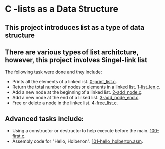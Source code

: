 # C -lists as a Data Structure
## This project introduces list as a type of data structure
## There are various types of list architcture, however, this project involves Singel-link list
The following task were done and they include:
* Prints all the elements of a linked list. [0-print_list.c](https://github.com/Yusuf-R/alx-low_level_programming/blob/main/0x12-singly_linked_lists/0-print_list.c).
* Return the total number of nodes or elements in a linked list. [1-list_len.c](https://github.com/Yusuf-R/alx-low_level_programming/blob/main/0x12-singly_linked_lists/1-list_len.c).
* Add a new node at the beginning of a linked list. [2-add_node.c](https://github.com/Yusuf-R/alx-low_level_programming/blob/main/0x12-singly_linked_lists/2-add_node.c).
* Add a new node at the end of a linked list. [3-add_node_end.c](https://github.com/Yusuf-R/alx-low_level_programming/blob/main/0x12-singly_linked_lists/3-add_node_end.c).
* Free or delete a node in the linked list. [4-free_list.c](https://github.com/Yusuf-R/alx-low_level_programming/blob/main/0x12-singly_linked_lists/4-free_list.c).

## Advanced tasks include:
* Using a constructor or destructor to help execute before the main. [100-first.c](https://github.com/Yusuf-R/alx-low_level_programming/blob/main/0x12-singly_linked_lists/100-first.c).
* Assembly code for "Hello, Holberton". [101-hello_holberton.asm](https://github.com/Yusuf-R/alx-low_level_programming/blob/main/0x12-singly_linked_lists/101-hello_holberton.asm).
